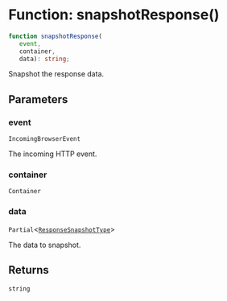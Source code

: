 # Function: snapshotResponse()

```ts
function snapshotResponse(
   event, 
   container, 
   data): string;
```

Snapshot the response data.

## Parameters

### event

`IncomingBrowserEvent`

The incoming HTTP event.

### container

`Container`

### data

`Partial`\<[`ResponseSnapshotType`](../../declarations/interfaces/ResponseSnapshotType.md)\>

The data to snapshot.

## Returns

`string`
